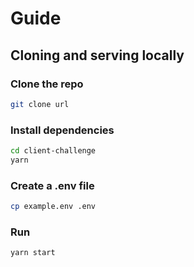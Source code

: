 # Guide

## Cloning and serving locally

### Clone the repo

```bash
git clone url
```

### Install dependencies

```bash
cd client-challenge
yarn
```

### Create a .env file

```bash
cp example.env .env
```

### Run

```bash
yarn start
```
